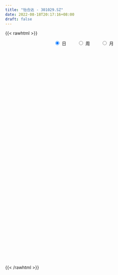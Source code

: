```yaml
---
title: "怡合达 - 301029.SZ"
date: 2022-08-18T20:17:16+08:00
draft: false
---
```

{{< rawhtml >}}
    <div style="text-align: center">
        <label style="padding: 1rem;"><input style="margin-right: .5rem" type="radio" name="period" value="D" checked onclick="period_change(this)">日</label>
        <label style="padding: 1rem;"><input style="margin-right: .5rem" type="radio" name="period" value="W" onclick="period_change(this)">周</label>
        <label style="padding: 1rem;"><input style="margin-right: .5rem" type="radio" name="period" value="M" onclick="period_change(this)">月</label>
    </div>
    <div id="chart" style="height: 700px;"></div> 
    <script type="text/javascript">
        const D_v = [248648.03,117879.34,74030.18,45082.38,40500.9,29353.17,44094.17,31335.95,22235.9,26311.05,18470.12,14748.96,21270.38,19905.06,19657.19,19774.46,26128.04,14265.91,20293.88,12734.09,29469.16,17995.83,31448.08,13892.58,19181.03,22650.75,35841.29,28648.61,12769.7,12892.82,9519.41,7174.14,11135.18,6914.31,27748.33,8877.5,18926.18,13940.14,17601.4,9537.96,6419.28,3587.4,2292.19,6980.67,10184.16,4765.35,9000.62,5611.15,5047.88,3875.09,5575.56,3256.43,3912.99,2857.9,17124.19,5857.72,12055.61,8579.9,9328.45,2921.04,3195.15,8774.65,7721.18,3218.08,4751.0,3670.55,5839.66,4656.21,8185.27,8613.26,8205.57,3641.38,3420.99,10434.95,9658.39,6859.02,5929.47,5109.23,12666.11,6779.82,9872.59,6194.6,6111.27,2872.55,7905.36,3037.55,18219.2,5733.69,5611.39,4650.44,6974.74,3249.22,2166.0,4568.32,6363.95,2808.55,5324.32,2919.21,5861.36,2844.05,1919.5,7416.33,5791.37,7342.96,2457.45,7076.08,9557.04,6307.21,3818.4,4432.59,4920.55,2960.25,5903.0,6412.1,3704.65,6007.0,2147.0,11018.35,4643.23,4257.92,2366.07,2308.55,1820.1,24579.42,14143.2,6541.72,3298.35,3345.23,11748.97,13901.06,8918.48,18483.68,10075.54,7144.8,6319.35,4402.46,3335.82,3398.42,3063.09,3903.56,6186.53,4065.1,6350.43,2525.78,4091.08,3367.58,3069.1,2321.79,2975.08,4574.74,5457.07,10854.03,4301.53,5790.48,10489.43,12358.95,10273.85,3271.18,18014.8,10170.0,7498.58,5354.19,4656.07,6528.28,2511.05,3626.25,3126.03,4123.56,5862.62,5290.77,3800.52,3010.04,4968.81,11170.44,6392.4,3515.26,3204.62,4149.61,2698.92,2291.58,2530.31,6554.72,29196.99,32478.06,14872.19,20469.33,13803.94,11847.31,10612.32,9817.49,18645.82,7406.46,5508.28,4717.81,8328.89,5072.86,5533.28,5089.36,5332.56,4539.79,5558.26,8124.57,5863.05,6241.45,6419.57,7832.6,11640.73,12005.89,10321.97,7761.0,5434.49,9764.16,8663.43,8032.23,8011.58,10303.49,8581.87,6940.6,6363.78,13470.0,13622.59,8905.49,8374.26,6226.07,8735.52,8419.25,4689.05,6346.53,7531.77,8170.56,7131.32,11720.12,12154.91,9852.89,9590.42,7206.1,5989.12,10095.51,7505.73,12487.27,11918.37,7500.23,12504.61,17131.65,37759.79,21209.52,9323.04,15726.85,17528.59,9988.24,7453.73,8657.86,10464.96,9303.5,17243.71,12139.28,12627.23,10437.0,6344.52,5857.09,11878.96]
const D_histogram = [0.0,-0.1780512821,-1.0501900212,-1.5670573522,-1.6397659522,-1.3371908719,-0.6450067291,-0.3905496209,-0.2429344463,-0.4566497476,-0.6931428932,-0.6746649207,-0.6068496741,-0.6781230899,-0.7783240738,-0.5201253642,-0.0081569208,-0.0799843531,0.2979845666,0.6533955995,0.9917781006,1.2056764495,1.3269514812,1.2027389018,1.369409644,0.9751916722,0.4731387723,0.0021274057,-0.3219949451,-0.5458978353,-0.7182542504,-0.6727696797,-0.707939478,-0.6778855877,-0.5852831835,-0.4652932711,-0.7845578544,-0.6420272081,-0.5472743157,-0.4491731032,-0.4411604759,-0.4769028135,-0.4484027324,-0.2722569167,-0.2668154199,-0.313162018,-0.5987851798,-0.5387740103,-0.2889327366,-0.1686735435,-0.0302544874,0.2431858303,0.3885316382,0.4559344822,0.8151652123,0.9913650516,1.3112971841,1.4067202442,1.3008864482,1.1991270806,1.1497478981,1.1140223319,0.8615501223,0.694456793,0.7124982373,0.611074408,0.5586733103,0.4874182026,0.5403490698,0.3007976217,0.1450666839,-0.0204935753,-0.1030787549,0.0738475978,0.1589278368,0.302871997,0.4665403525,0.4344554114,0.6658265197,0.8151077172,0.5739540411,0.4484994881,0.3768665058,0.1912543189,0.3059806955,0.2735809584,0.6439890428,0.6467362177,0.5935593554,0.2999959363,-0.0146599966,-0.1588058321,-0.3311124955,-0.2170831177,0.0862495509,0.2719651345,0.0800439731,-0.0062041677,-0.349067711,-0.7057302435,-0.9224628696,-1.1573652106,-1.458903569,-1.7128763864,-1.7858012837,-1.5273956923,-0.9992694137,-0.8399509893,-0.6904024399,-0.6317392007,-0.6827306067,-0.6756923705,-0.7912935314,-0.8080587127,-0.9592659401,-0.7621530092,-0.624626177,-0.6163863377,-0.4399574455,-0.1676332086,0.0743215595,0.2033398373,0.1337295222,-0.0895800641,-0.3073320415,-0.1961404975,-0.2766339602,-0.3945642164,-0.4561256024,-0.6255081238,-0.6332712859,-0.6884939403,-0.5175576097,-0.2228611814,0.018955179,0.2921270946,0.4876413384,0.5758955739,0.6037458315,0.6553558711,0.9742059181,1.0299978341,1.0483784729,1.0584645602,0.8753393741,0.6808260165,0.3793297165,0.0920893162,-0.224336697,-0.4085778863,-0.5217149121,-0.7101624529,-0.843056571,-0.9947841648,-1.1857475123,-1.0746069916,-0.8323737329,-0.7312880259,-0.4376764155,-0.3070978928,-0.0716995576,0.1929705413,0.2970237791,0.2451342589,0.0498010152,0.12951242,0.1397409842,0.1559803082,0.0528885192,-0.1599191295,-0.181085448,-0.3460938712,-0.3384647813,-0.0729250094,0.0380186323,0.1374211727,0.2610801632,0.334152913,0.3185965064,0.1939715706,0.0817422051,-0.2984568129,-0.2356897229,0.549328595,1.0183909878,1.3499383824,1.640569189,1.7532008174,1.6071577968,1.6010037863,1.8355563655,1.7673489368,1.623158419,1.4460513748,1.2587685264,1.0682273094,1.0108329171,0.997392063,0.8408149596,0.4099996564,0.2144054299,0.236634697,0.1786213497,0.2535515162,0.2471199071,0.2539220731,0.4825109427,0.5434674216,0.646807094,0.5853872419,0.3089893843,0.4374900108,0.6633446627,0.6031009793,0.2223683192,0.0897040678,0.0835364228,-0.0557254986,-0.2288613263,-0.6299728549,-0.7775408618,-0.6156477323,-0.4002527949,-0.2312643159,-0.3556028949,-0.4203393105,-0.4152868443,-0.4519642413,-1.3401975766,-1.8701592738,-2.0765107629,-1.9968328452,-1.957673839,-1.804932346,-1.8088927063,-1.6061591149,-1.4327266671,-1.001411676,-0.5934383001,-0.3618042828,-0.1033192153,0.0074329782,-0.0868091847,-0.246325579,-0.4403837647,-0.5823741911,-0.6548790613,-0.4909143724,-0.2768326345,-0.0470354751,0.0677153976,0.2452247561,0.4496529605,0.6087961072,0.8810732042,1.0299278279,1.0580878321,0.9665058687,0.8407605736,0.7799644864,0.6936399153]
const D_fast = [0.0,-0.2225641026,-1.357250347,-2.265882016,-2.7485321041,-2.7802547417,-2.2493222813,-2.0925025783,-2.0056210152,-2.3334987534,-2.7432776223,-2.89346588,-2.977363052,-3.2181672402,-3.5129492425,-3.384781874,-2.8748526608,-2.9666761814,-2.51421112,-1.9954511873,-1.409124161,-0.8938066998,-0.4407937977,-0.2643216517,0.2447015015,0.0942814477,-0.2894867591,-0.7599662742,-1.1645873614,-1.5249647104,-1.876884688,-1.9995925373,-2.2117472051,-2.3511647117,-2.4048831034,-2.4012165088,-2.9166205557,-2.9345967114,-2.976662398,-2.9908544612,-3.0931319529,-3.2480999938,-3.3317005958,-3.2236190094,-3.2848813675,-3.4095184701,-3.8448379268,-3.9195202599,-3.7419121703,-3.6638213631,-3.5329659289,-3.1987291536,-2.9562504361,-2.7748639716,-2.2118419385,-1.7878008363,-1.1400444077,-0.6929412866,-0.4735534705,-0.2755310679,-0.037473276,0.2053067408,0.1682220618,0.1747429308,0.3709089343,0.4222537071,0.509520937,0.5601203799,0.7481385146,0.5837864718,0.464322205,0.293638552,0.1852836837,0.3806719358,0.5054841341,0.7251462935,1.0054497371,1.0819786488,1.4798063871,1.8328645138,1.735199348,1.7218696671,1.7444533112,1.6066547041,1.7978762545,1.833871757,2.3652771021,2.5297083315,2.624921308,2.406356873,2.088035941,1.9041886474,1.6491038601,1.7088624585,2.0337575148,2.287464382,2.1155542139,2.0277550312,1.5976245601,1.0645294667,0.6171811233,0.0929374795,-0.573326771,-1.255518685,-1.7748939033,-1.8983372349,-1.6200283097,-1.6706976327,-1.6937496932,-1.7930212542,-2.0146953119,-2.1765801683,-2.490004712,-2.7087845715,-3.099808284,-3.0932336053,-3.1118633174,-3.2577200626,-3.1912805317,-2.9608645969,-2.7003294389,-2.5204762019,-2.5566541364,-2.8023587388,-3.0969437265,-3.034787307,-3.1844392596,-3.40101057,-3.5766033566,-3.9023629089,-4.0684438925,-4.2957900319,-4.2542431038,-4.0152619708,-3.7687068157,-3.4225031265,-3.105078548,-2.872850419,-2.6940637035,-2.4786146962,-1.9162131697,-1.6029217951,-1.3224465382,-1.0477443108,-1.0120346533,-1.0363415068,-1.2430053777,-1.5072234489,-1.8797336363,-2.1661192973,-2.4096850511,-2.7756732051,-3.119331466,-3.5197551009,-4.0071553266,-4.1646665538,-4.1305267283,-4.2122630277,-4.0280705212,-3.9742664717,-3.7567930259,-3.4438802917,-3.2655711091,-3.2561770645,-3.4390600545,-3.3269705446,-3.2818067344,-3.2265723334,-3.3164419926,-3.5692294237,-3.6356671042,-3.8871989952,-3.9641861007,-3.716877581,-3.5964292812,-3.4626714477,-3.2737424164,-3.1171314383,-3.0530387184,-3.1291707615,-3.2209645757,-3.6757777969,-3.6719331377,-2.749582671,-2.0259225313,-1.3568905411,-0.6561174372,-0.1051856044,0.1505608242,0.5446577602,1.2380994309,1.6117292363,1.8733283233,2.0577341228,2.1851434059,2.2616590163,2.4569728533,2.692880015,2.7465066515,2.4181912624,2.2761983933,2.3575863347,2.3442283248,2.4825463704,2.5378947381,2.6081774223,2.9573940276,3.1542173619,3.4192588078,3.5041857661,3.3050352547,3.5429083838,3.9345992014,4.0251307628,3.6999901825,3.589751948,3.6044684088,3.4512751127,3.2209239535,2.662319211,2.3203659888,2.3283471852,2.4436789238,2.5548513239,2.3416120211,2.171790778,2.073021533,1.9233530757,0.7000703463,-0.2974311694,-1.0229103492,-1.4424406428,-1.8927000963,-2.1911916898,-2.6473752267,-2.8461814141,-3.030930633,-2.8499685609,-2.5903547601,-2.4491718135,-2.2165165497,-2.1039061118,-2.2198505708,-2.4409483598,-2.7451024867,-3.0326864609,-3.2689110964,-3.2276750006,-3.0828014213,-2.8647631307,-2.7330834087,-2.4942678611,-2.1774264166,-1.8660842431,-1.3735388451,-0.9672022644,-0.6745203021,-0.5244757983,-0.4400309501,-0.3058359157,-0.218750508]
const D_slow = [0.0,-0.0445128205,-0.3070603258,-0.6988246639,-1.1087661519,-1.4430638699,-1.6043155522,-1.7019529574,-1.762686569,-1.8768490058,-2.0501347291,-2.2188009593,-2.3705133778,-2.5400441503,-2.7346251688,-2.8646565098,-2.86669574,-2.8866918283,-2.8121956866,-2.6488467868,-2.4009022616,-2.0994831493,-1.767745279,-1.4670605535,-1.1247081425,-0.8809102245,-0.7626255314,-0.7620936799,-0.8425924162,-0.9790668751,-1.1586304377,-1.3268228576,-1.5038077271,-1.673279124,-1.8195999199,-1.9359232377,-2.1320627013,-2.2925695033,-2.4293880822,-2.541681358,-2.651971477,-2.7711971804,-2.8832978635,-2.9513620926,-3.0180659476,-3.0963564521,-3.246052747,-3.3807462496,-3.4529794338,-3.4951478196,-3.5027114415,-3.4419149839,-3.3447820743,-3.2307984538,-3.0270071507,-2.7791658878,-2.4513415918,-2.0996615308,-1.7744399187,-1.4746581486,-1.187221174,-0.9087155911,-0.6933280605,-0.5197138622,-0.3415893029,-0.1888207009,-0.0491523734,0.0727021773,0.2077894448,0.2829888502,0.3192555211,0.3141321273,0.2883624386,0.306824338,0.3465562972,0.4222742965,0.5389093846,0.6475232375,0.8139798674,1.0177567967,1.1612453069,1.273370179,1.3675868054,1.4154003852,1.491895559,1.5602907986,1.7212880593,1.8829721138,2.0313619526,2.1063609367,2.1026959375,2.0629944795,1.9802163556,1.9259455762,1.9475079639,2.0154992475,2.0355102408,2.0339591989,1.9466922711,1.7702597103,1.5396439929,1.2503026902,0.885576798,0.4573577014,0.0109073804,-0.3709415426,-0.6207588961,-0.8307466434,-1.0033472533,-1.1612820535,-1.3319647052,-1.5008877978,-1.6987111806,-1.9007258588,-2.1405423438,-2.3310805961,-2.4872371404,-2.6413337248,-2.7513230862,-2.7932313883,-2.7746509985,-2.7238160392,-2.6903836586,-2.7127786746,-2.789611685,-2.8386468094,-2.9078052994,-3.0064463536,-3.1204777542,-3.2768547851,-3.4351726066,-3.6072960917,-3.7366854941,-3.7924007894,-3.7876619947,-3.714630221,-3.5927198864,-3.448745993,-3.2978095351,-3.1339705673,-2.8904190878,-2.6329196292,-2.370825011,-2.106208871,-1.8873740274,-1.7171675233,-1.6223350942,-1.5993127652,-1.6553969394,-1.757541411,-1.887970139,-2.0655107522,-2.276274895,-2.5249709362,-2.8214078142,-3.0900595621,-3.2981529954,-3.4809750018,-3.5903941057,-3.6671685789,-3.6850934683,-3.636850833,-3.5625948882,-3.5013113235,-3.4888610697,-3.4564829647,-3.4215477186,-3.3825526416,-3.3693305118,-3.4093102942,-3.4545816562,-3.541105124,-3.6257213193,-3.6439525716,-3.6344479136,-3.6000926204,-3.5348225796,-3.4512843513,-3.3716352247,-3.3231423321,-3.3027067808,-3.377320984,-3.4362434148,-3.298911266,-3.0443135191,-2.7068289235,-2.2966866262,-1.8583864219,-1.4565969727,-1.0563460261,-0.5974569347,-0.1556197005,0.2501699043,0.611682748,0.9263748795,1.1934317069,1.4461399362,1.6954879519,1.9056916918,2.0081916059,2.0617929634,2.1209516377,2.1656069751,2.2289948542,2.2907748309,2.3542553492,2.4748830849,2.6107499403,2.7724517138,2.9187985243,2.9960458703,3.105418373,3.2712545387,3.4220297835,3.4776218633,3.5000478803,3.520931986,3.5070006113,3.4497852797,3.292292066,3.0979068506,2.9439949175,2.8439317187,2.7861156398,2.697214916,2.5921300884,2.4883083773,2.375317317,2.0402679229,1.5727281044,1.0536004137,0.5543922024,0.0649737426,-0.3862593439,-0.8384825204,-1.2400222992,-1.5982039659,-1.8485568849,-1.9969164599,-2.0873675306,-2.1131973345,-2.1113390899,-2.1330413861,-2.1946227808,-2.304718722,-2.4503122698,-2.6140320351,-2.7367606282,-2.8059687868,-2.8177276556,-2.8007988062,-2.7394926172,-2.6270793771,-2.4748803503,-2.2546120492,-1.9971300923,-1.7326081342,-1.490981667,-1.2807915237,-1.0858004021,-0.9123904232]
const D_data = [['2021-07-23', 115.0, 109.8, 102.1, 118.05],['2021-07-26', 99.01, 107.01, 96.0, 111.02],['2021-07-27', 104.02, 94.94, 93.0, 106.88],['2021-07-28', 91.03, 94.5, 90.3, 98.56],['2021-07-29', 97.57, 97.05, 93.1, 102.9],['2021-07-30', 95.99, 101.0, 93.11, 103.8],['2021-08-02', 100.24, 107.57, 96.01, 110.88],['2021-08-03', 106.0, 104.0, 99.99, 110.97],['2021-08-04', 102.55, 103.25, 99.58, 105.0],['2021-08-05', 101.0, 98.0, 97.29, 105.8],['2021-08-06', 98.06, 95.75, 93.38, 100.0],['2021-08-09', 96.0, 97.5, 93.12, 98.47],['2021-08-10', 98.0, 97.51, 94.35, 98.8],['2021-08-11', 95.94, 94.89, 93.0, 96.5],['2021-08-12', 95.01, 93.1, 91.5, 95.3],['2021-08-13', 92.48, 97.1, 92.0, 98.5],['2021-08-16', 97.44, 101.75, 94.1, 103.6],['2021-08-17', 100.18, 95.18, 94.5, 102.3],['2021-08-18', 95.17, 101.33, 93.17, 103.3],['2021-08-19', 101.11, 103.03, 99.37, 103.75],['2021-08-20', 105.0, 105.0, 98.89, 109.88],['2021-08-23', 104.93, 105.5, 103.0, 109.98],['2021-08-24', 105.0, 105.99, 101.34, 109.7],['2021-08-25', 104.98, 103.69, 101.58, 106.8],['2021-08-26', 103.0, 108.3, 101.97, 114.42],['2021-08-27', 108.3, 101.45, 101.0, 111.8],['2021-08-30', 99.1, 98.13, 96.66, 103.25],['2021-08-31', 97.03, 95.96, 92.71, 98.84],['2021-09-01', 96.3, 95.4, 92.81, 97.96],['2021-09-02', 95.0, 94.69, 92.9, 96.9],['2021-09-03', 94.69, 93.6, 92.0, 96.46],['2021-09-06', 94.04, 95.25, 92.9, 96.14],['2021-09-07', 95.3, 93.51, 92.91, 96.31],['2021-09-08', 93.9, 93.53, 92.51, 95.0],['2021-09-09', 93.4, 93.89, 86.73, 94.71],['2021-09-10', 92.0, 94.12, 90.48, 94.18],['2021-09-13', 93.43, 87.28, 86.73, 93.53],['2021-09-14', 87.38, 91.7, 87.38, 92.9],['2021-09-15', 91.67, 90.93, 86.57, 91.91],['2021-09-16', 90.0, 90.74, 87.94, 92.46],['2021-09-17', 90.74, 89.17, 88.89, 92.6],['2021-09-22', 87.35, 87.79, 87.2, 90.3],['2021-09-23', 88.08, 87.8, 87.42, 88.69],['2021-09-24', 87.83, 89.5, 85.4, 89.57],['2021-09-27', 88.01, 87.21, 86.33, 91.99],['2021-09-28', 86.19, 85.78, 85.6, 87.77],['2021-09-29', 85.0, 81.06, 81.0, 85.45],['2021-09-30', 81.98, 83.85, 81.57, 85.03],['2021-10-08', 83.8, 86.25, 83.04, 87.0],['2021-10-11', 86.26, 84.95, 84.01, 87.5],['2021-10-12', 84.5, 85.3, 82.1, 85.7],['2021-10-13', 83.1, 87.7, 83.1, 88.25],['2021-10-14', 88.06, 87.0, 85.28, 90.7],['2021-10-15', 86.37, 86.47, 85.45, 87.76],['2021-10-18', 87.82, 91.35, 87.5, 93.6],['2021-10-19', 91.2, 90.82, 88.87, 91.2],['2021-10-20', 90.82, 94.52, 89.89, 95.68],['2021-10-21', 94.52, 93.6, 92.86, 95.3],['2021-10-22', 94.0, 91.86, 90.0, 94.0],['2021-10-25', 91.84, 92.12, 90.0, 92.99],['2021-10-26', 92.12, 93.12, 91.02, 93.56],['2021-10-27', 96.01, 93.82, 93.01, 96.96],['2021-10-28', 93.0, 91.0, 89.8, 94.88],['2021-10-29', 90.37, 91.47, 89.9, 92.47],['2021-11-01', 91.68, 93.89, 90.03, 94.25],['2021-11-02', 93.04, 92.66, 91.59, 94.13],['2021-11-03', 92.66, 93.31, 91.39, 93.51],['2021-11-04', 93.88, 93.16, 92.25, 95.75],['2021-11-05', 92.6, 95.1, 92.6, 95.4],['2021-11-08', 95.01, 91.3, 90.0, 97.18],['2021-11-09', 93.0, 91.5, 90.0, 93.0],['2021-11-10', 91.5, 90.6, 90.31, 92.5],['2021-11-11', 89.67, 90.96, 89.33, 91.88],['2021-11-12', 90.52, 94.5, 90.0, 96.23],['2021-11-15', 94.27, 94.2, 94.16, 99.49],['2021-11-16', 95.3, 95.8, 93.35, 96.53],['2021-11-17', 96.0, 97.26, 95.0, 98.5],['2021-11-18', 98.26, 95.61, 94.94, 99.8],['2021-11-19', 96.56, 100.0, 95.01, 101.95],['2021-11-22', 100.0, 100.73, 99.07, 104.43],['2021-11-23', 101.0, 96.3, 95.95, 102.25],['2021-11-24', 96.38, 97.34, 94.9, 98.55],['2021-11-25', 99.0, 98.0, 95.33, 99.01],['2021-11-26', 97.95, 96.3, 95.86, 97.95],['2021-11-29', 96.15, 100.28, 96.15, 100.85],['2021-11-30', 101.0, 99.11, 98.81, 102.2],['2021-12-01', 99.0, 105.68, 99.0, 107.58],['2021-12-02', 105.07, 102.86, 102.26, 106.1],['2021-12-03', 103.25, 102.8, 100.68, 105.48],['2021-12-06', 102.94, 99.5, 99.5, 102.94],['2021-12-07', 99.57, 98.0, 94.89, 100.58],['2021-12-08', 97.49, 99.12, 97.04, 100.44],['2021-12-09', 100.44, 98.0, 97.58, 100.44],['2021-12-10', 97.99, 101.49, 96.85, 102.44],['2021-12-13', 102.25, 105.22, 100.5, 105.58],['2021-12-14', 104.0, 105.5, 103.3, 106.33],['2021-12-15', 104.1, 101.18, 99.8, 105.67],['2021-12-16', 102.19, 102.07, 99.52, 102.6],['2021-12-17', 101.86, 97.83, 97.58, 101.86],['2021-12-20', 97.83, 95.6, 95.17, 98.82],['2021-12-21', 95.13, 95.38, 95.0, 97.05],['2021-12-22', 95.38, 93.29, 91.82, 95.99],['2021-12-23', 92.92, 90.1, 90.03, 93.79],['2021-12-24', 90.0, 88.01, 87.0, 91.47],['2021-12-27', 88.3, 88.02, 86.42, 89.39],['2021-12-28', 88.02, 91.32, 88.02, 92.3],['2021-12-29', 91.03, 95.75, 89.59, 97.96],['2021-12-30', 95.76, 92.15, 91.67, 99.5],['2021-12-31', 92.0, 92.12, 90.19, 93.29],['2022-01-04', 92.1, 90.86, 89.81, 92.26],['2022-01-05', 90.1, 88.8, 88.2, 92.46],['2022-01-06', 88.79, 88.66, 88.21, 90.5],['2022-01-07', 89.0, 86.01, 85.36, 89.58],['2022-01-10', 86.01, 85.99, 85.26, 87.6],['2022-01-11', 86.84, 82.85, 82.76, 86.84],['2022-01-12', 83.49, 86.33, 82.94, 86.46],['2022-01-13', 86.0, 85.59, 84.8, 87.75],['2022-01-14', 85.01, 83.5, 82.0, 85.75],['2022-01-17', 83.69, 85.3, 82.88, 86.46],['2022-01-18', 85.48, 87.08, 84.69, 87.86],['2022-01-19', 88.68, 87.66, 86.0, 88.8],['2022-01-20', 86.73, 86.97, 85.86, 87.88],['2022-01-21', 86.99, 84.39, 84.1, 87.47],['2022-01-24', 82.35, 81.3, 71.2, 82.7],['2022-01-25', 76.7, 79.62, 76.7, 82.05],['2022-01-26', 79.62, 82.85, 79.62, 83.31],['2022-01-27', 81.55, 79.93, 79.81, 83.5],['2022-01-28', 78.9, 78.23, 78.0, 81.6],['2022-02-07', 79.0, 77.67, 75.8, 80.99],['2022-02-08', 76.94, 74.8, 72.49, 77.9],['2022-02-09', 74.81, 75.36, 74.66, 78.74],['2022-02-10', 75.2, 73.56, 73.1, 78.2],['2022-02-11', 73.4, 75.7, 73.0, 76.43],['2022-02-14', 75.25, 77.68, 74.2, 78.55],['2022-02-15', 78.0, 77.85, 77.24, 80.69],['2022-02-16', 79.56, 79.23, 76.92, 79.98],['2022-02-17', 79.48, 79.32, 78.47, 80.28],['2022-02-18', 78.51, 78.67, 78.12, 80.16],['2022-02-21', 79.65, 78.22, 78.02, 79.74],['2022-02-22', 77.39, 78.78, 76.0, 79.4],['2022-02-23', 78.53, 83.36, 78.53, 83.6],['2022-02-24', 83.0, 81.49, 80.56, 84.8],['2022-02-25', 81.36, 81.7, 81.22, 85.3],['2022-02-28', 83.0, 82.2, 80.88, 83.0],['2022-03-01', 82.09, 79.8, 79.7, 82.86],['2022-03-02', 79.06, 79.0, 77.22, 79.22],['2022-03-03', 79.01, 76.5, 76.39, 79.44],['2022-03-04', 76.45, 75.04, 75.01, 76.56],['2022-03-07', 75.03, 72.75, 72.71, 75.52],['2022-03-08', 73.35, 72.55, 71.3, 74.5],['2022-03-09', 72.7, 72.0, 68.85, 73.7],['2022-03-10', 73.41, 69.46, 69.22, 73.6],['2022-03-11', 68.7, 68.35, 65.01, 69.0],['2022-03-14', 67.9, 66.26, 65.5, 67.9],['2022-03-15', 65.25, 63.58, 62.35, 66.24],['2022-03-16', 63.81, 65.82, 61.16, 67.0],['2022-03-17', 65.81, 67.2, 65.49, 68.27],['2022-03-18', 66.8, 65.25, 64.2, 67.26],['2022-03-21', 65.17, 67.76, 64.52, 68.19],['2022-03-22', 67.34, 66.05, 64.83, 67.78],['2022-03-23', 66.05, 67.68, 64.53, 67.97],['2022-03-24', 67.68, 68.93, 65.53, 69.19],['2022-03-25', 68.94, 67.6, 66.51, 69.29],['2022-03-28', 66.8, 65.5, 63.61, 67.59],['2022-03-29', 65.28, 62.65, 62.63, 65.28],['2022-03-30', 63.28, 65.36, 62.36, 65.5],['2022-03-31', 65.87, 64.35, 63.5, 65.87],['2022-04-01', 64.34, 64.13, 63.0, 65.04],['2022-04-06', 63.98, 62.0, 61.25, 64.13],['2022-04-07', 61.36, 59.24, 59.2, 62.33],['2022-04-08', 59.24, 60.38, 58.78, 61.02],['2022-04-11', 59.78, 57.36, 56.76, 60.08],['2022-04-12', 58.9, 58.31, 56.2, 58.9],['2022-04-13', 58.31, 61.6, 56.97, 62.29],['2022-04-14', 62.0, 60.15, 58.65, 62.58],['2022-04-15', 59.8, 60.13, 57.76, 60.56],['2022-04-18', 60.13, 60.69, 58.14, 61.8],['2022-04-19', 61.23, 60.33, 57.86, 61.39],['2022-04-20', 59.08, 59.15, 58.51, 60.67],['2022-04-21', 58.62, 57.13, 56.66, 59.37],['2022-04-22', 57.0, 56.28, 54.22, 57.0],['2022-04-25', 55.51, 51.02, 50.6, 55.51],['2022-04-26', 53.5, 55.01, 53.06, 61.22],['2022-04-27', 55.0, 66.01, 52.73, 66.01],['2022-04-28', 63.2, 65.63, 62.5, 66.9],['2022-04-29', 65.63, 66.62, 62.8, 68.46],['2022-05-05', 65.34, 68.64, 65.03, 70.18],['2022-05-06', 67.0, 68.57, 66.01, 70.49],['2022-05-09', 68.68, 66.35, 65.01, 69.44],['2022-05-10', 65.9, 68.8, 64.54, 69.93],['2022-05-11', 68.8, 73.7, 68.0, 74.01],['2022-05-12', 73.3, 71.75, 70.2, 73.3],['2022-05-13', 71.81, 71.59, 70.3, 72.8],['2022-05-16', 71.59, 71.6, 70.9, 73.18],['2022-05-17', 71.02, 71.68, 69.68, 75.6],['2022-05-18', 71.68, 71.7, 70.57, 73.77],['2022-05-19', 70.7, 73.72, 70.33, 74.04],['2022-05-20', 74.44, 75.11, 72.53, 75.22],['2022-05-23', 74.42, 73.85, 72.65, 75.0],['2022-05-24', 73.19, 69.6, 69.51, 73.41],['2022-05-25', 69.62, 71.39, 68.07, 71.58],['2022-05-26', 71.26, 74.13, 70.39, 75.44],['2022-05-27', 73.66, 73.5, 73.12, 75.29],['2022-05-30', 74.95, 75.7, 73.6, 77.39],['2022-05-31', 75.7, 75.39, 74.61, 77.5],['2022-06-01', 76.0, 76.09, 75.22, 77.49],['2022-06-02', 75.6, 80.15, 75.2, 82.53],['2022-06-06', 84.0, 79.61, 78.71, 84.0],['2022-06-07', 79.88, 81.45, 78.17, 81.99],['2022-06-08', 81.49, 80.4, 79.5, 81.95],['2022-06-09', 79.93, 77.57, 77.1, 81.0],['2022-06-10', 77.0, 82.98, 76.85, 83.38],['2022-06-13', 83.0, 86.06, 82.0, 87.11],['2022-06-14', 85.35, 83.91, 81.0, 85.36],['2022-06-15', 83.66, 79.52, 79.49, 84.12],['2022-06-16', 79.48, 81.86, 79.05, 83.87],['2022-06-17', 81.71, 83.64, 80.53, 84.2],['2022-06-20', 83.88, 82.09, 81.52, 84.01],['2022-06-21', 82.11, 81.2, 80.01, 85.0],['2022-06-22', 81.91, 76.92, 76.78, 82.02],['2022-06-23', 76.91, 78.5, 75.55, 79.1],['2022-06-24', 78.49, 82.29, 78.46, 83.5],['2022-06-27', 82.2, 83.99, 80.46, 84.35],['2022-06-28', 84.09, 84.6, 81.67, 84.89],['2022-06-29', 84.24, 81.2, 80.31, 84.91],['2022-06-30', 81.2, 81.5, 79.0, 83.25],['2022-07-01', 81.85, 82.24, 81.1, 83.53],['2022-07-04', 81.01, 81.63, 80.26, 83.14],['2022-07-05', 68.29, 68.04, 65.44, 70.18],['2022-07-06', 68.05, 67.65, 66.14, 69.5],['2022-07-07', 67.45, 68.31, 66.31, 68.82],['2022-07-08', 68.45, 70.03, 67.99, 74.0],['2022-07-11', 70.27, 68.3, 67.41, 72.8],['2022-07-12', 68.76, 68.71, 65.62, 70.99],['2022-07-13', 68.32, 65.61, 65.15, 69.45],['2022-07-14', 65.43, 67.22, 64.51, 69.49],['2022-07-15', 68.34, 66.45, 66.21, 69.9],['2022-07-18', 67.0, 70.1, 66.52, 70.65],['2022-07-19', 69.98, 71.17, 68.3, 71.66],['2022-07-20', 71.02, 70.02, 68.73, 71.95],['2022-07-21', 71.21, 71.2, 69.88, 72.78],['2022-07-22', 70.84, 70.01, 68.71, 72.58],['2022-07-25', 69.64, 67.15, 66.81, 71.99],['2022-07-26', 67.09, 65.2, 64.95, 67.94],['2022-07-27', 63.8, 63.21, 61.95, 63.8],['2022-07-28', 63.2, 62.2, 60.92, 63.49],['2022-07-29', 61.69, 61.63, 60.36, 62.45],['2022-08-01', 60.88, 64.0, 60.44, 64.39],['2022-08-02', 63.33, 64.95, 62.5, 67.0],['2022-08-03', 65.25, 65.82, 64.95, 67.5],['2022-08-04', 66.48, 64.92, 64.0, 66.65],['2022-08-05', 64.6, 66.23, 64.21, 66.98],['2022-08-08', 66.67, 67.5, 64.5, 68.44],['2022-08-09', 67.2, 67.98, 66.6, 68.38],['2022-08-10', 68.0, 70.83, 67.47, 72.18],['2022-08-11', 71.58, 70.89, 70.33, 72.88],['2022-08-12', 71.61, 70.43, 69.36, 73.28],['2022-08-15', 70.6, 69.34, 68.75, 71.53],['2022-08-16', 70.34, 68.85, 68.01, 70.81],['2022-08-17', 69.5, 69.64, 68.5, 70.0],['2022-08-18', 69.55, 69.37, 68.41, 70.5]]
const W_v = [248648.03,306845.97,142447.19,95356.05,102891.08,105168.27,99671.83,61849.46,66424.96,12860.26,29561.28,5047.88,19477.97,52945.87,25830.1,27102.69,34316.15,40222.22,31830.83,40507.19,21608.72,23277.39,25314.21,29216.18,18216.39,29289.1,15395.87,51907.92,63127.73,24600.85,23568.71,15375.33,28162.45,42183.89,45693.64,19915.17,14953.91,29056.95,14875.04,103571.29,25651.25,51990.37,28742.2,29418.23,32134.35,45287.51,43592.6,49302.46,36444.15,40900.3,44793.44,49507.11,97928.61,59355.27,61778.68,34517.57]
const W_histogram = [0.0,-0.5615954416,-1.2179155689,-1.4752294513,-1.0475970862,-0.9413954431,-1.3144979387,-1.4313104806,-1.7271823133,-1.7788810872,-2.0524019829,-1.9322082369,-1.7062611494,-1.0920481997,-0.6330528854,-0.0374164067,0.34277642,0.9565094956,1.0951455871,1.5771766727,1.7471615629,1.5586974097,0.758774547,0.5047851456,-0.0470762262,-0.5268576074,-0.718128842,-1.166818521,-1.5190145044,-1.437808121,-1.082104388,-1.1889244392,-1.5792504847,-1.8941062145,-1.7930300357,-1.8038865002,-1.8980885868,-1.8119039145,-1.8427881536,-1.0356571788,-0.2786553698,0.4761631759,1.2208680187,1.5900279094,2.2279614361,2.7520540907,3.0325628706,3.0105079348,2.876069486,1.8956607781,0.9828347899,0.613638228,-0.158849559,-0.31490206,-0.1012136761,-0.0024309921]
const W_fast = [0.0,-0.701994302,-1.6627933215,-2.2889145667,-2.1231814732,-2.2523286908,-2.9540556711,-3.4286958332,-4.1563632441,-4.6527822898,-5.4394036813,-5.8022619945,-6.0028801943,-5.6616792946,-5.3609472016,-4.7746648245,-4.3087778929,-3.4559174434,-3.0434949552,-2.1671697014,-1.5603944204,-1.3591842212,-1.9694134472,-2.0972065621,-2.6608369905,-3.2723327736,-3.6431362187,-4.3835305279,-5.1154801374,-5.3937257843,-5.3085481483,-5.7125993092,-6.497737976,-7.2861202593,-7.6333015895,-8.095129679,-8.6638539124,-9.0306452187,-9.5222264961,-8.9740098161,-8.2866718495,-7.4128125098,-6.3628906624,-5.5962237944,-4.4012999086,-3.1891937314,-2.1505442338,-1.419972186,-0.8353932632,-1.3418867765,-2.0090040673,-2.2247910721,-3.0369912489,-3.2717692649,-3.0833843,-2.985209364]
const W_slow = [0.0,-0.1403988604,-0.4448777526,-0.8136851154,-1.075584387,-1.3109332477,-1.6395577324,-1.9973853526,-2.4291809309,-2.8739012027,-3.3870016984,-3.8700537576,-4.296619045,-4.5696310949,-4.7278943162,-4.7372484179,-4.6515543129,-4.412426939,-4.1386405422,-3.7443463741,-3.3075559833,-2.9178816309,-2.7281879942,-2.6019917077,-2.6137607643,-2.7454751662,-2.9250073767,-3.2167120069,-3.596465633,-3.9559176633,-4.2264437603,-4.5236748701,-4.9184874913,-5.3920140449,-5.8402715538,-6.2912431788,-6.7657653256,-7.2187413042,-7.6794383426,-7.9383526373,-8.0080164797,-7.8889756857,-7.5837586811,-7.1862517037,-6.6292613447,-5.941247822,-5.1831071044,-4.4304801207,-3.7114627492,-3.2375475547,-2.9918388572,-2.8384293002,-2.8781416899,-2.9568672049,-2.9821706239,-2.982778372]
const W_data = [['2021-07-23', 115.0, 109.8, 102.1, 118.05],['2021-07-30', 99.01, 101.0, 90.3, 111.02],['2021-08-06', 100.24, 95.75, 93.38, 110.97],['2021-08-13', 96.0, 97.1, 91.5, 98.8],['2021-08-20', 97.44, 105.0, 93.17, 109.88],['2021-08-27', 104.93, 101.45, 101.0, 114.42],['2021-09-03', 99.1, 93.6, 92.0, 103.25],['2021-09-10', 94.04, 94.12, 86.73, 96.31],['2021-09-17', 93.43, 89.17, 86.57, 93.53],['2021-09-24', 87.35, 89.5, 85.4, 90.3],['2021-09-30', 88.01, 83.85, 81.0, 91.99],['2021-10-08', 83.8, 86.25, 83.04, 87.0],['2021-10-15', 86.26, 86.47, 82.1, 90.7],['2021-10-22', 87.82, 91.86, 87.5, 95.68],['2021-10-29', 91.84, 91.47, 89.8, 96.96],['2021-11-05', 91.68, 95.1, 90.03, 95.75],['2021-11-12', 95.01, 94.5, 89.33, 97.18],['2021-11-19', 94.27, 100.0, 93.35, 101.95],['2021-11-26', 100.0, 96.3, 94.9, 104.43],['2021-12-03', 96.15, 102.8, 96.15, 107.58],['2021-12-10', 102.94, 101.49, 94.89, 102.94],['2021-12-17', 102.25, 97.83, 97.58, 106.33],['2021-12-24', 97.83, 88.01, 87.0, 98.82],['2021-12-31', 88.3, 92.12, 86.42, 99.5],['2022-01-07', 92.1, 86.01, 85.36, 92.46],['2022-01-14', 86.01, 83.5, 82.0, 87.75],['2022-01-21', 83.69, 84.39, 82.88, 88.8],['2022-01-28', 82.35, 78.23, 71.2, 83.5],['2022-02-11', 79.0, 75.7, 72.49, 80.99],['2022-02-18', 75.25, 78.67, 74.2, 80.69],['2022-02-25', 79.65, 81.7, 76.0, 85.3],['2022-03-04', 83.0, 75.04, 75.01, 83.0],['2022-03-11', 75.03, 68.35, 65.01, 75.52],['2022-03-18', 67.9, 65.25, 61.16, 68.27],['2022-03-25', 65.17, 67.6, 64.52, 69.29],['2022-04-01', 66.8, 64.13, 62.36, 67.59],['2022-04-08', 63.98, 60.38, 58.78, 64.13],['2022-04-15', 59.78, 60.13, 56.2, 62.58],['2022-04-22', 60.13, 56.28, 54.22, 61.8],['2022-04-29', 55.51, 66.62, 50.6, 68.46],['2022-05-06', 65.34, 68.57, 65.03, 70.49],['2022-05-13', 68.68, 71.59, 64.54, 74.01],['2022-05-20', 71.59, 75.11, 69.68, 75.6],['2022-05-27', 74.42, 73.5, 68.07, 75.44],['2022-06-02', 74.95, 80.15, 73.6, 82.53],['2022-06-10', 84.0, 82.98, 76.85, 84.0],['2022-06-17', 83.0, 83.64, 79.05, 87.11],['2022-06-24', 83.88, 82.29, 75.55, 85.0],['2022-07-01', 82.2, 82.24, 79.0, 84.91],['2022-07-08', 81.01, 70.03, 65.44, 83.14],['2022-07-15', 70.27, 66.45, 64.51, 72.8],['2022-07-22', 67.0, 70.01, 66.52, 72.78],['2022-07-29', 69.64, 61.63, 60.36, 71.99],['2022-08-05', 60.88, 66.23, 60.44, 67.5],['2022-08-12', 66.67, 70.43, 64.5, 73.28],['2022-08-19', 70.6, 69.37, 68.01, 71.53]]
const M_v = [555494.0,510352.4899999999,205877.89,103301.82,144414.8,128980.78,114809.28,113823.07,144681.14,166580.75,148463.07,189411.0,237818.51,155651.52]
const M_histogram = [0.0,-0.3216410256,-1.2784772591,-1.3212461912,-0.7845656885,-0.8446954225,-1.7141587992,-1.9016277264,-3.0399755445,-3.4237016409,-2.8917117821,-1.9768208801,-2.5233724465,-2.1895197288]
const M_fast = [0.0,-0.4020512821,-1.6785068303,-2.0515873102,-1.7110482297,-1.9823518192,-3.2803548957,-3.9432307546,-5.8415724588,-7.0812239653,-7.2721620521,-6.8514763702,-8.0288710482,-8.2423982627]
const M_slow = [0.0,-0.0804102564,-0.4000295712,-0.730341119,-0.9264825411,-1.1376563968,-1.5661960965,-2.0416030282,-2.8015969143,-3.6575223245,-4.38045027,-4.87465549,-5.5054986017,-6.0528785339]
const M_data = [['2021-07-30', 115.0, 101.0, 90.3, 118.05],['2021-08-31', 100.24, 95.96, 91.5, 114.42],['2021-09-30', 96.3, 83.85, 81.0, 97.96],['2021-10-29', 83.8, 91.47, 82.1, 96.96],['2021-11-30', 91.68, 99.11, 89.33, 104.43],['2021-12-31', 99.0, 92.12, 86.42, 107.58],['2022-01-28', 92.1, 78.23, 71.2, 92.46],['2022-02-28', 79.0, 82.2, 72.49, 85.3],['2022-03-31', 82.09, 64.35, 61.16, 82.86],['2022-04-29', 64.34, 66.62, 50.6, 68.46],['2022-05-31', 65.34, 75.39, 64.54, 77.5],['2022-06-30', 76.0, 81.5, 75.2, 87.11],['2022-07-29', 81.85, 61.63, 60.36, 83.53],['2022-08-31', 60.88, 69.37, 60.44, 73.28]]
        const D_a = [null,null,null,90.3,null,null,null,110.97,null,null,null,null,null,null,91.5,null,null,null,null,null,null,null,null,null,114.42,null,null,null,null,null,null,null,null,null,null,null,null,null,null,null,null,null,null,null,null,null,81.0,null,null,null,null,null,null,null,null,null,null,null,null,null,null,96.96,null,null,null,null,null,null,null,null,null,null,89.33,null,null,null,null,null,null,null,null,null,null,null,null,null,107.58,null,null,null,null,null,null,null,null,null,null,null,null,null,null,null,null,null,null,null,null,null,null,null,null,null,null,null,null,null,null,null,null,null,null,null,null,71.2,null,null,null,null,null,null,null,null,null,null,80.69,null,null,null,null,null,null,null,null,null,null,null,null,null,null,null,null,null,null,null,null,61.16,null,null,null,null,null,null,69.29,null,null,null,null,null,null,null,null,null,56.2,null,null,null,61.8,null,null,null,null,50.6,null,null,null,null,null,null,null,null,null,null,null,null,75.6,null,null,null,null,null,68.07,null,null,null,null,null,null,null,null,null,null,null,87.11,null,null,null,null,null,null,null,75.55,null,null,null,null,null,83.53,null,null,null,null,null,null,null,null,64.51,null,null,null,null,72.78,null,null,null,null,null,60.36,null,null,null,null,null,null,null,null,null,73.28,null,null,null,null]
const W_a = [null,null,null,null,null,null,null,null,null,null,81.0,null,null,null,null,null,null,null,null,107.58,null,null,null,null,null,null,null,null,null,null,null,null,null,null,null,null,null,null,null,50.6,null,null,null,null,null,null,87.11,null,null,null,null,null,60.36,null,null,null]
const M_a = [null,null,null,null,null,null,null,null,null,50.6,null,null,null,null]
        const D_b = [[{ coord: ['2021-07-28', 110.97] }, { coord: ['2021-12-01', 91.5] }],[{ coord: ['2022-03-16', 61.8] }, { coord: ['2022-04-25', 61.16] }],[{ coord: ['2022-05-17', 75.6] }, { coord: ['2022-07-01', 75.55] }],[{ coord: ['2022-07-14', 72.78] }, { coord: ['2022-08-12', 64.51] }]]
const W_b = [[{ coord: ['2021-09-30', 87.11] }, { coord: ['2022-06-17', 81.0] }]]
const M_b = []
    </script>
{{< /rawhtml >}}